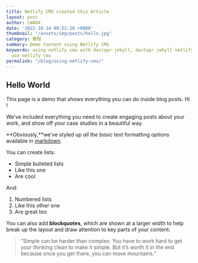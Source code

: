 ```yaml
---
title: Netlify CMS created this Article
layout: post
author: LW404
date: '2022-10-14 09:52:20 +0000'
thumbnail: "/assets/img/posts/hello.jpg"
category: 教程
summary: Demo Content using Netlify CMS
keywords: using netlify cms with devlopr-jekyll, devlopr jekyll netlify cms, how to
  use netlify cms
permalink: "/blog/using-netlify-cms/"
---
```


## Hello World

This page is a demo that shows everything you can do inside blog posts. Hi !

We’ve included everything you need to create engaging posts about your work, and show off your case studies in a beautiful way.

**Obviously,**we’ve styled up *all the basic* text formatting options available in [markdown](https://github.com/adam-p/markdown-here/wiki/Markdown-Cheatsheet).

You can create lists:

* Simple bulleted lists
* Like this one
* Are cool

And:

1. Numbered lists
2. Like this other one
3. Are great too

You can also add **blockquotes**, which are shown at a larger width to help break up the layout and draw attention to key parts of your content:

> “Simple can be harder than complex: You have to work hard to get your thinking clean to make it simple. But it’s worth it in the end because once you get there, you can move mountains.”
